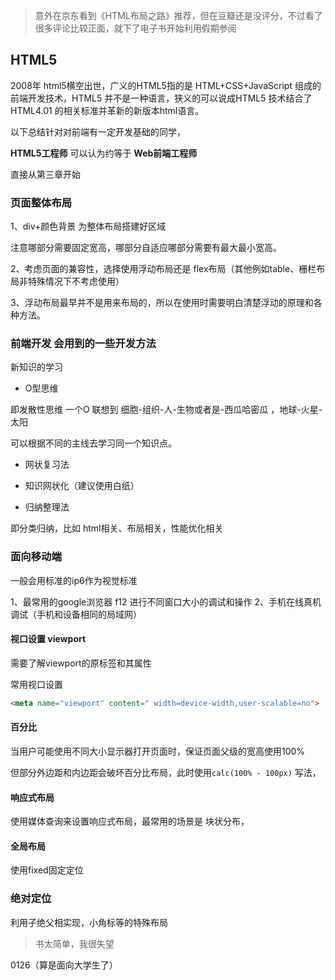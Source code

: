 > 意外在京东看到《HTML布局之路》推荐，但在豆瓣还是没评分，不过看了很多评论比较正面，就下了电子书开始利用假期参阅

## HTML5

2008年 html5横空出世，广义的HTML5指的是
HTML+CSS+JavaScript 组成的前端开发技术，HTML5 并不是一种语言，狭义的可以说成HTML5 技术结合了 HTML4.01 的相关标准并革新的新版本html语言。


以下总结针对对前端有一定开发基础的同学，

**HTML5工程师** 可以认为约等于 **Web前端工程师**



直接从第三章开始

### 页面整体布局

1、div+颜色背景 为整体布局搭建好区域

注意哪部分需要固定宽高，哪部分自适应哪部分需要有最大最小宽高。

2、考虑页面的兼容性，选择使用浮动布局还是 flex布局（其他例如table、栅栏布局非特殊情况下不考虑使用）

3、浮动布局最早并不是用来布局的，所以在使用时需要明白清楚浮动的原理和各种方法。



### 前端开发 会用到的一些开发方法

新知识的学习

- O型思维

即发散性思维  一个O  联想到 细胞-组织-人-生物或者是-西瓜哈密瓜 ，地球-火星-太阳

可以根据不同的主线去学习同一个知识点。

- 网状复习法

- 知识网状化（建议使用白纸）

- 归纳整理法

即分类归纳，比如  html相关、布局相关，性能优化相关



### 面向移动端

一般会用标准的ip6作为视觉标准

1、最常用的google浏览器  f12 进行不同窗口大小的调试和操作
2、手机在线真机调试（手机和设备相同的局域网）


#### 视口设置 viewport

需要了解viewport的原标签和其属性

常用视口设置
```html
<meta name="viewport" content=" width=device-width,user-scalable=no">
```

#### 百分比 

当用户可能使用不同大小显示器打开页面时，保证页面父级的宽高使用100% 

但部分外边距和内边距会破坏百分比布局，此时使用`calc(100% - 100px)` 写法，

#### 响应式布局

使用媒体查询来设置响应式布局，最常用的场景是 块状分布，

#### 全局布局
使用fixed固定定位

### 绝对定位

 利用子绝父相实现，小角标等的特殊布局

 > 书太简单，我很失望





0126（算是面向大学生了）

